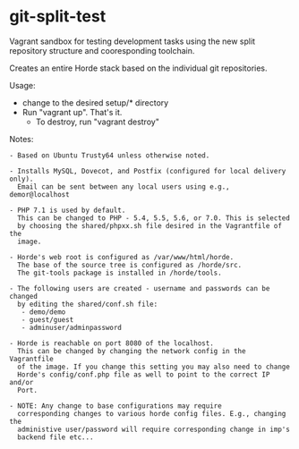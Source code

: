 git-split-test
=================

Vagrant sandbox for testing development tasks using the new split repository
structure and cooresponding toolchain.

Creates an entire Horde stack based on the individual git repositories.


Usage:
  - change to the desired setup/* directory
  - Run "vagrant up". That's it.
    - To destroy, run "vagrant destroy"

Notes:

    - Based on Ubuntu Trusty64 unless otherwise noted.

    - Installs MySQL, Dovecot, and Postfix (configured for local delivery only).
      Email can be sent between any local users using e.g., demor@localhost

    - PHP 7.1 is used by default.
      This can be changed to PHP - 5.4, 5.5, 5.6, or 7.0. This is selected
      by choosing the shared/phpxx.sh file desired in the Vagrantfile of the
      image.

    - Horde's web root is configured as /var/www/html/horde.
      The base of the source tree is configured as /horde/src.
      The git-tools package is installed in /horde/tools.

    - The following users are created - username and passwords can be changed
      by editing the shared/conf.sh file:
       - demo/demo
       - guest/guest
       - adminuser/adminpassword

    - Horde is reachable on port 8080 of the localhost.
      This can be changed by changing the network config in the Vagrantfile
      of the image. If you change this setting you may also need to change
      Horde's config/conf.php file as well to point to the correct IP and/or
      Port.

    - NOTE: Any change to base configurations may require
      corresponding changes to various horde config files. E.g., changing the
      administive user/password will require corresponding change in imp's
      backend file etc...
